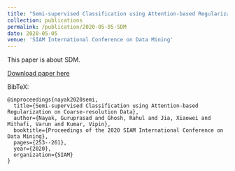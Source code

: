 ```yaml
---
title: "Semi-supervised Classification using Attention-based Regularization on Coarse-resolution Data"
collection: publications
permalink: /publication/2020-05-05-SDM
date: 2020-05-05
venue: 'SIAM International Conference on Data Mining'
---
```

This paper is about SDM.

[Download paper here](https://epubs.siam.org/doi/10.1137/1.9781611976236.29)

BibTeX:
```
@inproceedings{nayak2020semi,
  title={Semi-supervised Classification using Attention-based Regularization on Coarse-resolution Data},
  author={Nayak, Guruprasad and Ghosh, Rahul and Jia, Xiaowei and Mithafi, Varun and Kumar, Vipin},
  booktitle={Proceedings of the 2020 SIAM International Conference on Data Mining},
  pages={253--261},
  year={2020},
  organization={SIAM}
}
```
